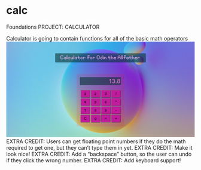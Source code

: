 # calc
Foundations PROJECT: CALCULATOR

Calculator is going to contain functions for all of the basic math operators
![alt text](https://raw.githubusercontent.com/AlejandroNav/calc/main/odincalc2.png)
EXTRA CREDIT: Users can get floating point numbers if they do the math required to get one, but they can’t type them in yet. 
EXTRA CREDIT: Make it look nice! 
EXTRA CREDIT: Add a “backspace” button, so the user can undo if they click the wrong number.
EXTRA CREDIT: Add keyboard support!
